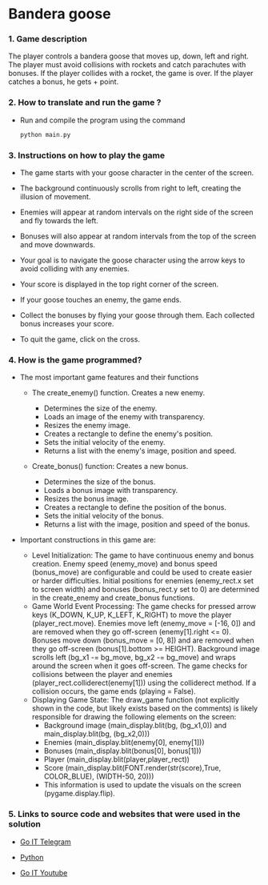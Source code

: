 # Bandera goose
### 1. Game description

The player controls a bandera goose that moves up, down, left and right. The player must avoid collisions with rockets and catch parachutes with bonuses. If the player collides with a rocket, the game is over.  If the player catches a bonus, he gets + point.

### 2. How to translate and run the game ?


- Run and compile the program using the command
    
    ````c
    python main.py
    ````

### 3. Instructions on how to play the game

- The game starts with your goose character in the center of the screen.

- The background continuously scrolls from right to left, creating the illusion of movement.

- Enemies will appear at random intervals on the right side of the screen and fly towards the left.

- Bonuses will also appear at random intervals from the top of the screen and move downwards.

- Your goal is to navigate the goose character using the arrow keys to avoid colliding with any enemies.

- Your score is displayed in the top right corner of the screen.

- If your goose touches an enemy, the game ends.

- Collect the bonuses by flying your goose through them. Each collected bonus increases your score.

- To quit the game, click on the cross.

### 4. How is the game programmed?

- The most important game features and their functions

    * The create_enemy() function. Creates a new enemy.
        - Determines the size of the enemy.
        - Loads an image of the enemy with transparency.
        - Resizes the enemy image.
        - Creates a rectangle to define the enemy's position.
        - Sets the initial velocity of the enemy.
        - Returns a list with the enemy's image, position and speed.

    * Create_bonus() function: Creates a new bonus.
        - Determines the size of the bonus.
        - Loads a bonus image with transparency.
        - Resizes the bonus image.
        - Creates a rectangle to define the position of the bonus.
        - Sets the initial velocity of the bonus.
        - Returns a list with the image, position and speed of the bonus.

- Important constructions in this game are:
    * Level Initialization: The game to have continuous enemy and bonus creation. Enemy speed (enemy_move) and bonus speed (bonus_move) are configurable and could be used to create easier or harder difficulties. Initial positions for enemies (enemy_rect.x set to screen width) and bonuses (bonus_rect.y set to 0) are determined in the create_enemy and create_bonus functions.
    * Game World Event Processing: The game checks for pressed arrow keys (K_DOWN, K_UP, K_LEFT, K_RIGHT) to move the player (player_rect.move). Enemies move left (enemy_move = [-16, 0]) and are removed when they go off-screen (enemy[1].right <= 0). Bonuses move down (bonus_move = [0, 8]) and are removed when they go off-screen (bonus[1].bottom >= HEIGHT). Background image scrolls left (bg_x1 -= bg_move, bg_x2 -= bg_move) and wraps around the screen when it goes off-screen. The game checks for collisions between the player and enemies (player_rect.colliderect(enemy[1])) using the colliderect method. If a collision occurs, the game ends (playing = False).
    * Displaying Game State: The draw_game function (not explicitly shown in the code, but likely exists based on the comments) is likely responsible for drawing the following elements on the screen: 
        - Background image (main_display.blit(bg, (bg_x1,0)) and main_display.blit(bg, (bg_x2,0)))
        - Enemies (main_display.blit(enemy[0], enemy[1]))
        - Bonuses (main_display.blit(bonus[0], bonus[1]))
        - Player (main_display.blit(player,player_rect))
        - Score (main_display.blit(FONT.render(str(score),True, COLOR_BLUE), (WIDTH-50, 20)))
        - This information is used to update the visuals on the screen (pygame.display.flip).

### 5. Links to source code and websites that were used in the solution

-   [Go IT Telegram](https://t.me/python_goit_bot)
   
-   [Python](https://education.yandex.ru/handbook/python)

-   [Go IT Youtube](https://www.youtube.com/@GoIT/videos)

